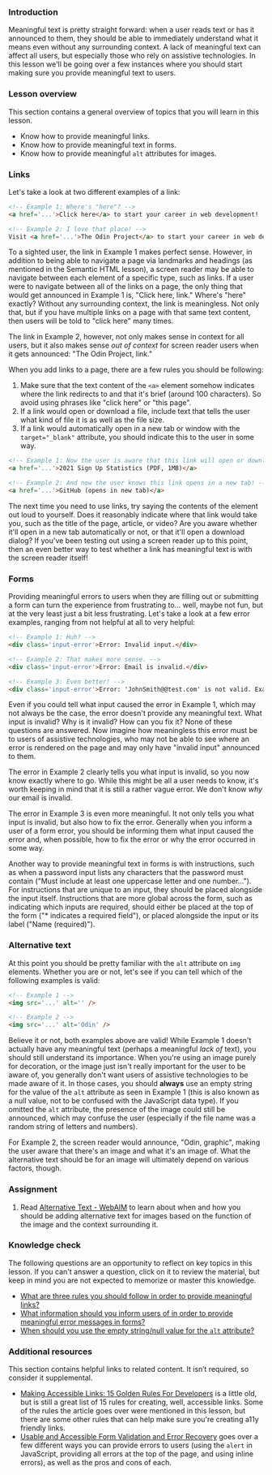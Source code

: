 ### Introduction

Meaningful text is pretty straight forward: when a user reads text or has it announced to them, they should be able to immediately understand what it means even without any surrounding context. A lack of meaningful text can affect all users, but especially those who rely on assistive technologies. In this lesson we'll be going over a few instances where you should start making sure you provide meaningful text to users.

### Lesson overview

This section contains a general overview of topics that you will learn in this lesson.

- Know how to provide meaningful links.
- Know how to provide meaningful text in forms.
- Know how to provide meaningful `alt` attributes for images.

### Links

Let's take a look at two different examples of a link:

```html
<!-- Example 1: Where's "here"? -->
<a href='...'>Click here</a> to start your career in web development!

<!-- Example 2: I love that place! -->
Visit <a href='...'>The Odin Project</a> to start your career in web development!
```

To a sighted user, the link in Example 1 makes perfect sense. However, in addition to being able to navigate a page via landmarks and headings (as mentioned in the Semantic HTML lesson), a screen reader may be able to navigate between each element of a specific type, such as links. If a user were to navigate between all of the links on a page, the only thing that would get announced in Example 1 is, "Click here, link." Where's "here" exactly? Without any surrounding context, the link is meaningless. Not only that, but if you have multiple links on a page with that same text content, then users will be told to "click here" many times.

The link in Example 2, however, not only makes sense in context for all users, but it also makes sense *out of context* for screen reader users when it gets announced: "The Odin Project, link."

<span id="meaningful-links-rules">When you add links to a page, there are a few rules you should be following:</span>

1. Make sure that the text content of the `<a>` element somehow indicates where the link redirects to and that it's brief (around 100 characters). So avoid using phrases like "click here" or "this page".
1. If a link would open or download a file, include text that tells the user what kind of file it is as well as the file size.
1. If a link would automatically open in a new tab or window with the `target="_blank"` attribute, you should indicate this to the user in some way.

```html
<!-- Example 1: Now the user is aware that this link will open or download a PDF file. -->
<a href='...'>2021 Sign Up Statistics (PDF, 1MB)</a>

<!-- Example 2: And now the user knows this link opens in a new tab! -->
<a href='...'>GitHub (opens in new tab)</a>
```

The next time you need to use links, try saying the contents of the element out loud to yourself. Does it reasonably indicate where that link would take you, such as the title of the page, article, or video? Are you aware whether it'll open in a new tab automatically or not, or that it'll open a download dialog? If you've been testing out using a screen reader up to this point, then an even better way to test whether a link has meaningful text is with the screen reader itself!

### Forms

Providing meaningful errors to users when they are filling out or submitting a form can turn the experience from frustrating to... well, maybe not fun, but at the very least just a bit less frustrating. Let's take a look at a few error examples, ranging from not helpful at all to very helpful:

```html
<!-- Example 1: Huh? -->
<div class='input-error'>Error: Invalid input.</div>

<!-- Example 2: That makes more sense. -->
<div class='input-error'>Error: Email is invalid.</div>

<!-- Example 3: Even better! -->
<div class='input-error'>Error: 'JohnSmith@@test.com' is not valid. Example of a valid email: example@yourdomain.com.</div>
```

Even if you could tell what input caused the error in Example 1, which may not always be the case, the error doesn't provide any meaningful text. What input is invalid? Why is it invalid? How can you fix it? None of these questions are answered. Now imagine how meaningless this error must be to users of assistive technologies, who may not be able to see where an error is rendered on the page and may only have "invalid input" announced to them.

The error in Example 2 clearly tells you what input is invalid, so you now know exactly where to go. While this might be all a user needs to know, it's worth keeping in mind that it is still a rather vague error. We don't know *why* our email is invalid.

The error in Example 3 is even more meaningful. It not only tells you what input is invalid, but also how to fix the error. <span id="meaningful-error-msg">Generally when you inform a user of a form error, you should be informing them what input caused the error and, when possible, how to fix the error or why the error occurred in some way.</span>

Another way to provide meaningful text in forms is with instructions, such as when a password input lists any characters that the password must contain ("Must include at least one uppercase letter and one number..."). For instructions that are unique to an input, they should be placed alongside the input itself. Instructions that are more global across the form, such as indicating which inputs are required, should either be placed at the top of the form ("* indicates a required field"), or placed alongside the input or its label ("Name (required)").

### Alternative text

At this point you should be pretty familiar with the `alt` attribute on `img` elements. Whether you are or not, let's see if you can tell which of the following examples is valid:

```html
<!-- Example 1 -->
<img src='...' alt='' />

<!-- Example 2 -->
<img src='...' alt='Odin' />
```

Believe it or not, both examples above are valid! While Example 1 doesn't actually have any meaningful text (perhaps a meaningful *lack of* text), you should still understand its importance. <span id="empty-alt-attribute">When you're using an image purely for decoration, or the image just isn't really important for the user to be aware of, you generally don't want users of assistive technologies to be made aware of it.</span> In those cases, you should **always** use an empty string for the value of the `alt` attribute as seen in Example 1 (this is also known as a null value, not to be confused with the JavaScript data type). If you omitted the `alt` attribute, the presence of the image could still be announced, which may confuse the user (especially if the file name was a random string of letters and numbers).

For Example 2, the screen reader would announce, "Odin, graphic", making the user aware that there's an image and what it's an image of. What the alternative text should be for an image will ultimately depend on various factors, though. 

### Assignment
<div class="lesson-content__panel" markdown="1">

  1. Read [Alternative Text - WebAIM](https://webaim.org/techniques/alttext) to learn about when and how you should be adding alternative text for images based on the function of the image and the context surrounding it.

</div>

### Knowledge check

The following questions are an opportunity to reflect on key topics in this lesson. If you can't answer a question, click on it to review the material, but keep in mind you are not expected to memorize or master this knowledge.

- [What are three rules you should follow in order to provide meaningful links?](#meaningful-links-rules)
- [What information should you inform users of in order to provide meaningful error messages in forms?](#meaningful-error-msg)
- [When should you use the empty string/null value for the `alt` attribute?](#empty-alt-attribute)

### Additional resources

This section contains helpful links to related content. It isn’t required, so consider it supplemental.

- [Making Accessible Links: 15 Golden Rules For Developers](https://www.sitepoint.com/15-rules-making-accessible-links/) is a little old, but is still a great list of 15 rules for creating, well, accessible links. Some of the rules the article goes over were mentioned in this lesson, but there are some other rules that can help make sure you're creating a11y friendly links.
- [Usable and Accessible Form Validation and Error Recovery](https://webaim.org/techniques/formvalidation/) goes over a few different ways you can provide errors to users (using the `alert` in JavaScript, providing all errors at the top of the page, and using inline errors), as well as the pros and cons of each.
